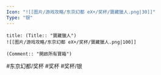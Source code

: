 ```yaml
---
Icon: "![[图片/游戏攻略/东京幻都 eX+/奖杯/寶藏獵人.png|30]]"
Type: "银"
---
```

```ad-common-silver-trophy
title: (Title:: "寶藏獵人")
![[图片/游戏攻略/东京幻都 eX+/奖杯/寶藏獵人.png|100]]

(Comment:: "開啟所有寶箱")
```

#东京幻都/奖杯 #奖杯 #奖杯/银
